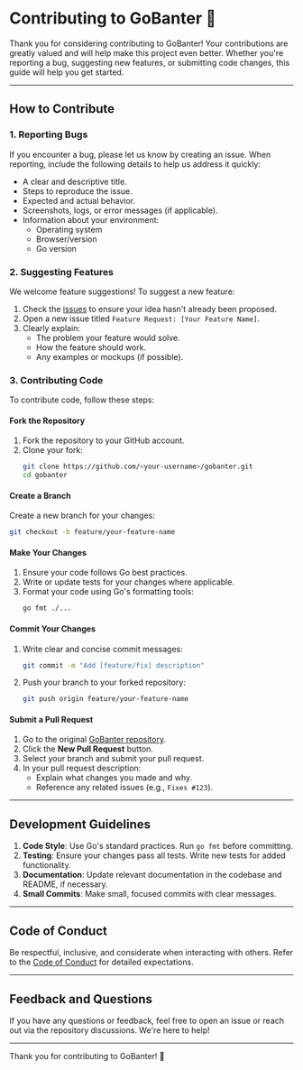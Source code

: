 # Contributing to GoBanter 💬

Thank you for considering contributing to GoBanter! Your contributions are greatly valued and will help make this project even better. Whether you're reporting a bug, suggesting new features, or submitting code changes, this guide will help you get started.

---

## How to Contribute

### 1. Reporting Bugs

If you encounter a bug, please let us know by creating an issue. When reporting, include the following details to help us address it quickly:

- A clear and descriptive title.
- Steps to reproduce the issue.
- Expected and actual behavior.
- Screenshots, logs, or error messages (if applicable).
- Information about your environment:
  - Operating system
  - Browser/version
  - Go version

### 2. Suggesting Features

We welcome feature suggestions! To suggest a new feature:

1. Check the [issues](https://github.com/arya2004/gobanter/issues) to ensure your idea hasn't already been proposed.
2. Open a new issue titled `Feature Request: [Your Feature Name]`.
3. Clearly explain:
   - The problem your feature would solve.
   - How the feature should work.
   - Any examples or mockups (if possible).

### 3. Contributing Code

To contribute code, follow these steps:

#### Fork the Repository
1. Fork the repository to your GitHub account.
2. Clone your fork:
   ```bash
   git clone https://github.com/<your-username>/gobanter.git
   cd gobanter
   ```

#### Create a Branch
Create a new branch for your changes:
```bash
git checkout -b feature/your-feature-name
```

#### Make Your Changes
1. Ensure your code follows Go best practices.
2. Write or update tests for your changes where applicable.
3. Format your code using Go's formatting tools:
   ```bash
   go fmt ./...
   ```

#### Commit Your Changes
1. Write clear and concise commit messages:
   ```bash
   git commit -m "Add [feature/fix] description"
   ```
2. Push your branch to your forked repository:
   ```bash
   git push origin feature/your-feature-name
   ```

#### Submit a Pull Request
1. Go to the original [GoBanter repository](https://github.com/arya2004/gobanter).
2. Click the **New Pull Request** button.
3. Select your branch and submit your pull request.
4. In your pull request description:
   - Explain what changes you made and why.
   - Reference any related issues (e.g., `Fixes #123`).

---

## Development Guidelines

1. **Code Style**: Use Go's standard practices. Run `go fmt` before committing.
2. **Testing**: Ensure your changes pass all tests. Write new tests for added functionality.
3. **Documentation**: Update relevant documentation in the codebase and README, if necessary.
4. **Small Commits**: Make small, focused commits with clear messages.

---

## Code of Conduct

Be respectful, inclusive, and considerate when interacting with others. Refer to the [Code of Conduct](CODE_OF_CONDUCT.md) for detailed expectations.

---

## Feedback and Questions

If you have any questions or feedback, feel free to open an issue or reach out via the repository discussions. We're here to help!

---

Thank you for contributing to GoBanter! 🎉
